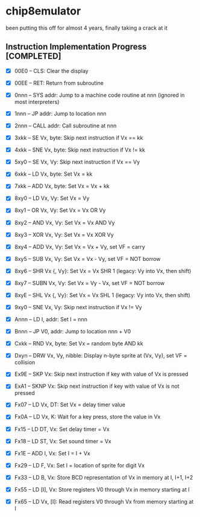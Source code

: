 # chip8emulator
been putting this off for almost 4 years, finally taking a crack at it

## Instruction Implementation Progress [COMPLETED]
- [x] 00E0 – CLS: Clear the display
- [x] 00EE – RET: Return from subroutine
- [x] 0nnn – SYS addr: Jump to a machine code routine at nnn (ignored in most interpreters)
- [x] 1nnn – JP addr: Jump to location nnn
- [x] 2nnn – CALL addr: Call subroutine at nnn
- [x] 3xkk – SE Vx, byte: Skip next instruction if Vx == kk
- [x] 4xkk – SNE Vx, byte: Skip next instruction if Vx != kk
- [x] 5xy0 – SE Vx, Vy: Skip next instruction if Vx == Vy
- [x] 6xkk – LD Vx, byte: Set Vx = kk
- [x] 7xkk – ADD Vx, byte: Set Vx = Vx + kk
- [x] 8xy0 – LD Vx, Vy: Set Vx = Vy
- [x] 8xy1 – OR Vx, Vy: Set Vx = Vx OR Vy
- [x] 8xy2 – AND Vx, Vy: Set Vx = Vx AND Vy
- [x] 8xy3 – XOR Vx, Vy: Set Vx = Vx XOR Vy
- [x] 8xy4 – ADD Vx, Vy: Set Vx = Vx + Vy, set VF = carry
- [x] 8xy5 – SUB Vx, Vy: Set Vx = Vx - Vy, set VF = NOT borrow
- [x] 8xy6 – SHR Vx {, Vy}: Set Vx = Vx SHR 1 (legacy: Vy into Vx, then shift)
- [x] 8xy7 – SUBN Vx, Vy: Set Vx = Vy - Vx, set VF = NOT borrow
- [x] 8xyE – SHL Vx {, Vy}: Set Vx = Vx SHL 1 (legacy: Vy into Vx, then shift)
- [x] 9xy0 – SNE Vx, Vy: Skip next instruction if Vx != Vy
- [x] Annn – LD I, addr: Set I = nnn
- [x] Bnnn – JP V0, addr: Jump to location nnn + V0
- [x] Cxkk – RND Vx, byte: Set Vx = random byte AND kk
- [x] Dxyn – DRW Vx, Vy, nibble: Display n-byte sprite at (Vx, Vy), set VF = collision
- [x] Ex9E – SKP Vx: Skip next instruction if key with value of Vx is pressed
- [x] ExA1 – SKNP Vx: Skip next instruction if key with value of Vx is not pressed
- [x] Fx07 – LD Vx, DT: Set Vx = delay timer value
- [x] Fx0A – LD Vx, K: Wait for a key press, store the value in Vx
- [x] Fx15 – LD DT, Vx: Set delay timer = Vx
- [x] Fx18 – LD ST, Vx: Set sound timer = Vx
- [x] Fx1E – ADD I, Vx: Set I = I + Vx
- [x] Fx29 – LD F, Vx: Set I = location of sprite for digit Vx
- [x] Fx33 – LD B, Vx: Store BCD representation of Vx in memory at I, I+1, I+2
- [x] Fx55 – LD [I], Vx: Store registers V0 through Vx in memory starting at I
- [x] Fx65 – LD Vx, [I]: Read registers V0 through Vx from memory starting at I

